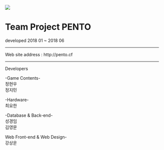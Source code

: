 <p ><img src="http://ec2-13-125-219-201.ap-northeast-2.compute.amazonaws.com/images/web/aaa222.png"></p>

<h1>
Team Project  PENTO
</h1>

developed 2018 01 ~ 2018 06 
<hr>
Web site address : http://pento.cf
<hr>
Developers

-Game Contents- <br>
정현우<br>
정지민
<br>

-Hardware-<br>
최요한
<br>

-Database & Back-end-<br>
성경임<br>
김영문
<br>

Web Front-end & Web Design-<br>
강상운

